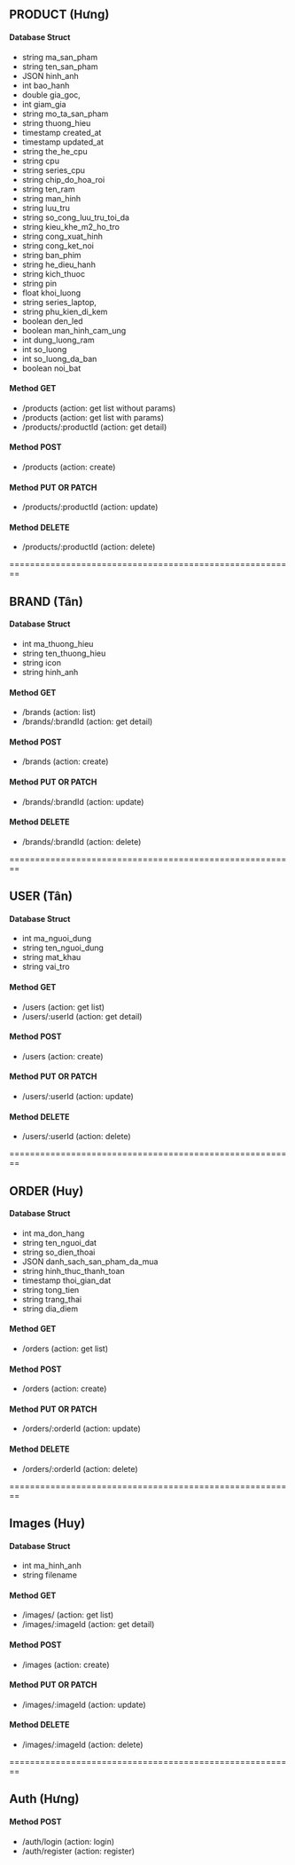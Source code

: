 ## PRODUCT (Hưng)
  #### Database Struct
  - string ma_san_pham
  - string ten_san_pham
  - JSON hinh_anh
  - int bao_hanh
  - double gia_goc,
  - int giam_gia
  - string mo_ta_san_pham
  - string thuong_hieu
  - timestamp created_at
  - timestamp updated_at
  - string the_he_cpu
  - string cpu
  - string series_cpu
  - string chip_do_hoa_roi
  - string ten_ram
  - string man_hinh
  - string luu_tru
  - string so_cong_luu_tru_toi_da
  - string kieu_khe_m2_ho_tro
  - string cong_xuat_hinh
  - string cong_ket_noi
  - string ban_phim
  - string he_dieu_hanh
  - string kich_thuoc
  - string pin
  - float khoi_luong
  - string series_laptop,
  - string phu_kien_di_kem
  - boolean den_led
  - boolean man_hinh_cam_ung
  - int dung_luong_ram
  - int so_luong
  - int so_luong_da_ban
  - boolean noi_bat

  #### Method GET
  - /products             (action: get list without params)
  - /products             (action: get list with params)
  - /products/:productId  (action: get detail)

  #### Method POST
  - /products             (action: create)

  #### Method PUT OR PATCH
  - /products/:productId  (action: update)

  #### Method DELETE
  - /products/:productId  (action: delete)

========================================================

## BRAND (Tân)
  #### Database Struct
  - int ma_thuong_hieu
  - string ten_thuong_hieu
  - string icon
  - string hinh_anh

  #### Method GET
  - /brands              (action: list)
  - /brands/:brandId     (action: get detail)

  #### Method POST
  - /brands              (action: create)

  #### Method PUT OR PATCH
  - /brands/:brandId     (action: update)

  #### Method DELETE
  - /brands/:brandId      (action: delete)

========================================================

## USER (Tân)
  #### Database Struct
  - int ma_nguoi_dung
  - string ten_nguoi_dung
  - string mat_khau
  - string vai_tro

  #### Method GET
  - /users            (action: get list)
  - /users/:userId    (action: get detail)

  #### Method POST
  - /users             (action: create)

  #### Method PUT OR PATCH
  - /users/:userId     (action: update)

  #### Method DELETE
  - /users/:userId     (action: delete)

========================================================

## ORDER (Huy)
  #### Database Struct
  - int ma_don_hang
  - string ten_nguoi_dat
  - string so_dien_thoai
  - JSON danh_sach_san_pham_da_mua
  - string hinh_thuc_thanh_toan
  - timestamp thoi_gian_dat 
  - string tong_tien
  - string trang_thai
  - string dia_diem

  #### Method GET
  - /orders           (action: get list)

  #### Method POST
  - /orders           (action: create)

  #### Method PUT OR PATCH
  - /orders/:orderId  (action: update)

  #### Method DELETE
  - /orders/:orderId  (action: delete)

========================================================

## Images (Huy)
  #### Database Struct
  - int ma_hinh_anh
  - string filename

  #### Method GET
  - /images/            (action: get list)
  - /images/:imageId    (action: get detail)

  #### Method POST
  - /images             (action: create)

  #### Method PUT OR PATCH
  - /images/:imageId    (action: update)

  #### Method DELETE
  - /images/:imageId    (action: delete)

========================================================

## Auth (Hưng)
  #### Method POST
  - /auth/login          (action: login)
  - /auth/register       (action: register)